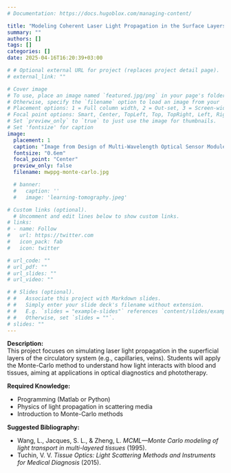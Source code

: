 ```yaml
---
# Documentation: https://docs.hugoblox.com/managing-content/

title: "Modeling Coherent Laser Light Propagation in the Surface Layers of the Circulatory System Using the Monte-Carlo Method"
summary: ""
authors: []
tags: []
categories: []
date: 2025-04-16T16:20:39+03:00

# # Optional external URL for project (replaces project detail page).
# external_link: ""

# Cover image
# To use, place an image named `featured.jpg/png` in your page's folder.
# Otherwise, specify the `filename` option to load an image from your `assets/media/` folder.
# Placement options: 1 = Full column width, 2 = Out-set, 3 = Screen-width
# Focal point options: Smart, Center, TopLeft, Top, TopRight, Left, Right, BottomLeft, Bottom, BottomRight
# Set `preview_only` to `true` to just use the image for thumbnails.
# Set 'fontsize' for caption
image:
  placement: 1
  caption: "Image from Design of Multi-Wavelength Optical Sensor Module for Depth-Dependent Photoplethysmography. https://www.mdpi.com/ 1424-8220/19/24/5441."
  fontsize: "0.6em"
  focal_point: "Center"
  preview_only: false
  filename: mwppg-monte-carlo.jpg

  # banner:
  #   caption: ''
  #   image: 'learning-tomography.jpeg'

# Custom links (optional).
  # Uncomment and edit lines below to show custom links.
# links:
# - name: Follow
#   url: https://twitter.com
#   icon_pack: fab
#   icon: twitter

# url_code: ""
# url_pdf: ""
# url_slides: ""
# url_video: ""

# # Slides (optional).
# #   Associate this project with Markdown slides.
# #   Simply enter your slide deck's filename without extension.
# #   E.g. `slides = "example-slides"` references `content/slides/example-slides.md`.
# #   Otherwise, set `slides = ""`.
# slides: ""
---
```

<!-- ![screen reader text](mwppg-monte-carlo.jpg "caption") -->
**Description:**  
This project focuses on simulating laser light propagation in the superficial layers of the circulatory system (e.g., capillaries, veins). Students will apply the Monte-Carlo method to understand how light interacts with blood and tissues, aiming at applications in optical diagnostics and phototherapy.

**Required Knowledge:**  
- Programming (Matlab or Python)  
- Physics of light propagation in scattering media  
- Introduction to Monte-Carlo methods  

**Suggested Bibliography:**  
- Wang, L., Jacques, S. L., & Zheng, L. _MCML—Monte Carlo modeling of light transport in multi-layered tissues_ (1995).  
- Tuchin, V. V. _Tissue Optics: Light Scattering Methods and Instruments for Medical Diagnosis_ (2015).  
<!--more-->